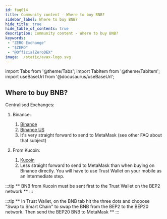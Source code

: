 ```yaml
---
id: faq014
title: Community content - Where to buy BNB?
sidebar_label: Where to buy BNB?
hide_title: true
hide_table_of_contents: true
description: Community content - Where to buy BNB?
keywords:
 - "ZERO Exchange"
 - "$ZERO"
 - "@OfficialZeroDEX"
image:  /static/avax-logo.svg
---
```


import Tabs from '@theme/Tabs';
import TabItem from '@theme/TabItem';
import useBaseUrl from '@docusaurus/useBaseUrl';

## Where to buy BNB?

Centralised Exchanges:

1. Binance:

	1. [Binance](https://www.binance.com/en)
	1. [Binance US](https://www.binance.us/en/home)
	1. It's very straight forward to send to MetaMask (see other FAQ about that subject)

1. From Kucoin:

	1. [Kucoin](https://www.kucoin.com/)
	1. Less straight forward to send to MetaMask than when buying on Binance directly. You will have to use Trust Wallet on your mobile as an intermediate step.

:::tip
** BNB from Kucoin must be sent first to the Trust Wallet on the BEP2 network **
:::

:::tip
** In Trust Wallet, on the BNB tab hit the three dots and chooose "Swap to Smart Chain" to swap the BNB from the BEP2 to the BEP20 network. Then send the BEP20 BNB to MetaMask **
:::
